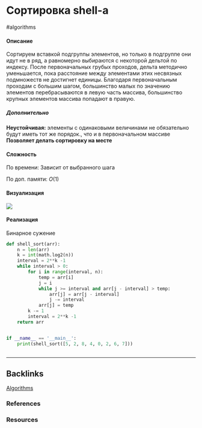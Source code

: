 # Сортировка shell-a
#algorithms 

#### Описание
Сортируем вставкой подгруппы элементов, но только в подгруппе они идут не в ряд, а равномерно выбираются с некоторой дельтой по индексу. После первоначальных грубых проходов, дельта методично уменьшается, пока расстояние между элементами этих несвязных подмножеств не достигнет единицы. Благодаря первоначальным проходам с большим шагом, большинство малых по значению элементов перебрасываются в левую часть массива, большинство крупных элементов массива попадают в правую.

##### Дополнительно
**Неустойчивая:** элементы с одинаковыми величинами не обязательно будут иметь тот же порядок., что и в первоначальном массиве
**Позволяет делать сортировку на месте**

#### Сложность
По времени:
Зависит от выбранного шага

По доп. памяти:
$O(1)$

#### Визуализация
![](https://habrastorage.org/webt/ig/rb/aa/igrbaajcuoxuj4q-l-38x0qsoq4.gif)

#### Реализация

Бинарное сужение

```python
def shell_sort(arr):
    n = len(arr)
    k = int(math.log2(n))
    interval = 2**k -1
    while interval > 0:
        for i in range(interval, n):
            temp = arr[i]
            j = i
            while j >= interval and arr[j - interval] > temp:
                arr[j] = arr[j - interval]
                j -= interval
            arr[j] = temp
        k -= 1
        interval = 2**k -1
    return arr


if __name__ == '__main__':
    print(shell_sort([5, 2, 8, 4, 0, 2, 6, 7]))
    
```

---
## Backlinks
[Algorithms](../Algorithms.md)

### References

### Resources




